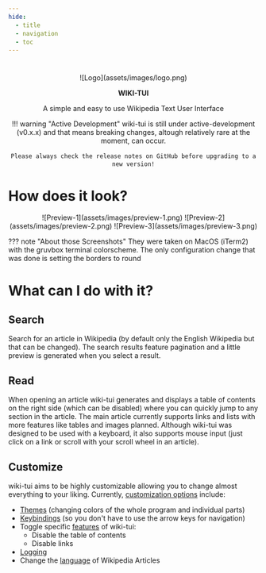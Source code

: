 ```yaml
---
hide:
  - title
  - navigation
  - toc
---
```


#

<center>
![Logo](assets/images/logo.png)

**WIKI-TUI**

A simple and easy to use Wikipedia Text User Interface

!!! warning "Active Development"
    wiki-tui is still under active-development (v0.x.x) and that means breaking changes, altough relatively rare at the moment, can occur. 

    Please always check the release notes on GitHub before upgrading to a new version!

</center>

# How does it look?

<center>
![Preview-1](assets/images/preview-1.png)
![Preview-2](assets/images/preview-2.png)
![Preview-3](assets/images/preview-3.png)
</center>

??? note "About those Screenshots"
    They were taken on MacOS (iTerm2) with the gruvbox terminal colorscheme. The only
    configuration change that was done is setting the borders to round

# What can I do with it?

## Search

Search for an article in Wikipedia (by default only the English Wikipedia but that can be changed). The search results feature pagination and a little preview is generated when
you select a result.

## Read

When opening an article wiki-tui generates and displays a table of contents on the right side (which can be disabled) where you can quickly jump to any section in the article.
The main article currently supports links and lists with more features like tables and images planned. Although wiki-tui was designed to be used with a keyboard, it also 
supports mouse input (just click on a link or scroll with your scroll wheel in an article).

## Customize

wiki-tui aims to be highly customizable allowing you to change almost everything to your liking. Currently, [customization options](./configuration/index.md) include:

- [Themes](./configuration/theme.md) (changing colors of the whole program and individual parts)
- [Keybindings](./configuration/keybindings.md) (so you don't have to use the arrow keys for navigation)
- Toggle specific [features](./configuration/features.md) of wiki-tui:
  - Disable the table of contents
  - Disable links
- [Logging](./configuration/logging.md)
- Change the [language](./configuration/api.md) of Wikipedia Articles
